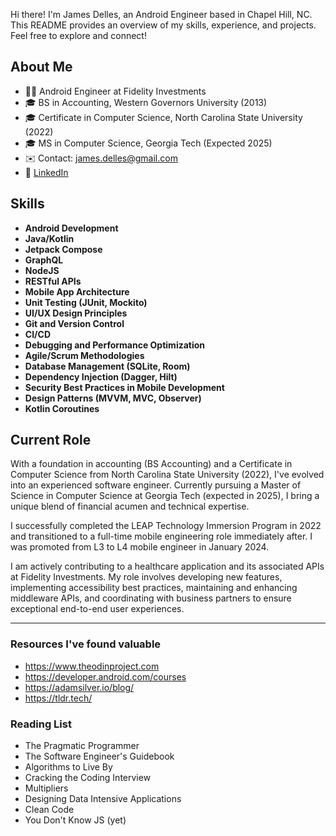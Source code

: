Hi there! I'm James Delles, an Android Engineer based in Chapel Hill, NC. This README provides an overview of my skills, experience, and projects. Feel free to explore and connect!

## About Me

- 👨‍💻 Android Engineer at Fidelity Investments
- 🎓 BS in Accounting, Western Governors University (2013)
- 🎓 Certificate in Computer Science, North Carolina State University (2022)
- 🎓 MS in Computer Science, Georgia Tech (Expected 2025)
- ✉️ Contact: james.delles@gmail.com
- 👔 [LinkedIn](https://www.linkedin.com/in/jamesdelles/)

## Skills

- **Android Development**
- **Java/Kotlin**
- **Jetpack Compose**
- **GraphQL**
- **NodeJS**
- **RESTful APIs**
- **Mobile App Architecture**
- **Unit Testing (JUnit, Mockito)**
- **UI/UX Design Principles**
- **Git and Version Control**
- **CI/CD**
- **Debugging and Performance Optimization**
- **Agile/Scrum Methodologies**
- **Database Management (SQLite, Room)**
- **Dependency Injection (Dagger, Hilt)**
- **Security Best Practices in Mobile Development**
- **Design Patterns (MVVM, MVC, Observer)**
- **Kotlin Coroutines**

## Current Role

With a foundation in accounting (BS Accounting) and a Certificate in Computer Science from North Carolina State University (2022), I've evolved into an experienced software engineer. Currently pursuing a Master of Science in Computer Science at Georgia Tech (expected in 2025), I bring a unique blend of financial acumen and technical expertise.

I successfully completed the LEAP Technology Immersion Program in 2022 and transitioned to a full-time mobile engineering role immediately after. I was promoted from L3 to L4 mobile engineer in January 2024.

I am actively contributing to a healthcare application and its associated APIs at Fidelity Investments. My role involves developing new features, implementing accessibility best practices, maintaining and enhancing middleware APIs, and coordinating with business partners to ensure exceptional end-to-end user experiences. 

---

### Resources I've found valuable

- https://www.theodinproject.com
- https://developer.android.com/courses
- https://adamsilver.io/blog/
- https://tldr.tech/

### Reading List
  - The Pragmatic Programmer
  - The Software Engineer's Guidebook
  - Algorithms to Live By
  - Cracking the Coding Interview
  - Multipliers
  - Designing Data Intensive Applications
  - Clean Code
  - You Don't Know JS (yet)
